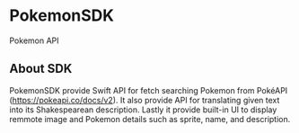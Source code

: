 # PokemonSDK
Pokemon API


## About SDK

PokemonSDK provide Swift API for fetch searching Pokemon from PokéAPI (https://pokeapi.co/docs/v2). It also provide API for translating given text into its Shakespearean description. Lastly it provide built-in UI to display remmote image and Pokemon details such as sprite, name, and description.

